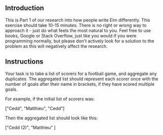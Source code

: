## Introduction

This is Part 1 of our research into how people write Elm differently. This exercise should take 10-15 minutes. There is no right or wrong way to approach it - just do what feels the most natural to you. Feel free to use books, Google or Stack Overflow, just like you would if you were programming normally, but please don't actively look for a solution to the problem as this will negatively affect the research.

## Instructions

Your task is to take a list of scorers for a football game, and aggregate any duplicates. The aggregated list should represent each scorer once with the number of goals after their name in brackets, if they have scored multiple goals.

For example, if the initial list of scorers was:

["Cedd", "Matthieu", "Cedd"]

Then the aggregated list should look like this:

["Cedd (2)", "Matthieu" ] 
